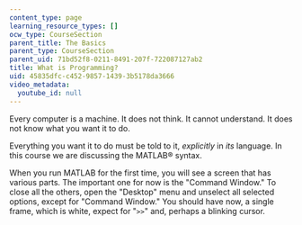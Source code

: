 ```yaml
---
content_type: page
learning_resource_types: []
ocw_type: CourseSection
parent_title: The Basics
parent_type: CourseSection
parent_uid: 71bd52f8-0211-8491-207f-722087127ab2
title: What is Programming?
uid: 45835dfc-c452-9857-1439-3b5178da3666
video_metadata:
  youtube_id: null
---
```


Every computer is a machine. It does not think. It cannot understand. It does not know what you want it to do.

Everything you want it to do must be told to it, _explicitly_ in _its_ language. In this course we are discussing the MATLAB® syntax.

When you run MATLAB for the first time, you will see a screen that has various parts. The important one for now is the "Command Window." To close all the others, open the "Desktop" menu and unselect all selected options, except for "Command Window." You should have now, a single frame, which is white, expect for "`>>`" and, perhaps a blinking cursor.